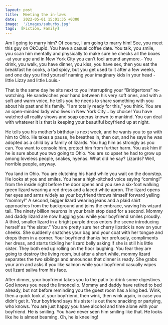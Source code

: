 ```yaml
---
layout: post
title:  Meeting the in-laws
date:   2022-05-01 15:01:35 +0300
image:  '/images/suburbs.jpg'
tags:  [Fiction, Family]
---
```

Am I going to marry him? Of course, I am going to marry him! See, you meet this guy on OkCupid. You have a casual coffee date. You talk, you smile, you scan him mentally and physically to make sure he checks all the boxes -at your age and in New York City you can’t fool around anymore.- You drink, you walk, you have dinner, you kiss, you have sex, then you eat the breakfast he cooks, a tad spicy, but you get used to it after a few weeks, and one day you find yourself naming your imaginary kids in your head -little Lizzy and little Louis.-

That is the same day he sits next to you interrupting your “Bridgertons” re-watching. He sandwiches your hand between his very soft ones, and with a soft and warm voice, he tells you he needs to share something with you about his past and his family. “I am totally ready for this,” you think. You are an open-minded lady who lives in New York City… by choice! You have watched all reality shows and soap operas known to mankind. You can deal with whatever it is that is keeping your beautiful boyfriend up at night.

He tells you his mother’s birthday is next week, and he wants you to go with him to Ohio. He takes a pause, he breathes in, then out, and he says he was adopted as a child by a family of lizards. You hug him as strongly as you can. You want to console him, protect him from further harm. You ask him if he is sure about you two going to Ohio. You are so upset he had to grow up among loveless people, snakes, hyenas. What did he say? Lizards? Well, horrible people, anyway.

You land in Ohio. You are clutching his hand while you wait on the doorstep. He looks at you and smiles. You hear a high-pitched voice saying “coming!” from the inside right before the door opens and you see a six-foot walking green lizard wearing a red dress and a laced white apron. The lizard opens her eyes and arms widely as your boyfriend throws himself forward yelling “mommy!” A second, bigger lizard wearing jeans and a plaid shirt approaches from the background and joins the embrace, waving his wizard tail. The ninety billion neurons in your brain stop dead for a second. Mommy and daddy lizard are now hugging you while your boyfriend smiles proudly. A third, smaller lizard in a bright purple dress enters the scene introducing herself as “the sister.” You are pretty sure her cherry lipstick is now on your cheeks. She suddenly snatches your bag and your coat with her tongue and drops them in a corner. Your boyfriend thanks her profusely, compliments her dress, and starts tickling her lizard belly asking if she is still his little sister. They both end up rolling on the floor laughing. You fear they are going to destroy the living room, but after a short while, mommy lizard separates the two siblings and announces that dinner is ready. She grabs your arm and asks if you like salmon while your boyfriend casually wipes out lizard saliva from his face.

After dinner, your boyfriend takes you to the patio to drink some digestives. God knows you need the limoncello. Mommy and daddy have retired to bed already, but not before reminding you the guest room has a king bed. Wink, then a quick look at your boyfriend, then wink, then wink again, in case you didn’t get it. Your boyfriend says his sister is out there snacking or partying, who knows. You are just happy you have alcohol and time alone with your boyfriend. He is smiling. You have never seen him smiling like that. He looks like he is almost beaming. Oh, he is kneeling!